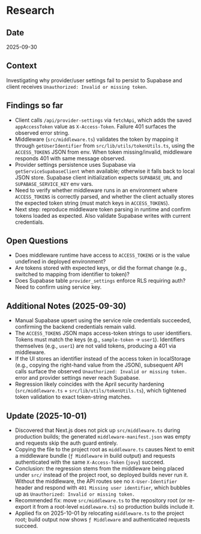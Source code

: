 # Research

## Date
2025-09-30

## Context
Investigating why provider/user settings fail to persist to Supabase and client receives `Unauthorized: Invalid or missing token`.

## Findings so far
- Client calls `/api/provider-settings` via `fetchApi`, which adds the saved `appAccessToken` value as `X-Access-Token`. Failure 401 surfaces the observed error string.
- Middleware (`src/middleware.ts`) validates the token by mapping it through `getUserIdentifier` from `src/lib/utils/tokenUtils.ts`, using the `ACCESS_TOKENS` JSON from env. When token missing/invalid, middleware responds 401 with same message observed.
- Provider settings persistence uses Supabase via `getServiceSupabaseClient` when available; otherwise it falls back to local JSON store. Supabase client initialization expects `SUPABASE_URL` and `SUPABASE_SERVICE_KEY` env vars.
- Need to verify whether middleware runs in an environment where `ACCESS_TOKENS` is correctly parsed, and whether the client actually stores the expected token string (must match keys in `ACCESS_TOKENS`).
- Next step: reproduce middleware token parsing in runtime and confirm tokens loaded as expected. Also validate Supabase writes with current credentials.

## Open Questions
- Does middleware runtime have access to `ACCESS_TOKENS` or is the value undefined in deployed environment?
- Are tokens stored with expected keys, or did the format change (e.g., switched to mapping from identifier to token)?
- Does Supabase table `provider_settings` enforce RLS requiring auth? Need to confirm using service key.

## Additional Notes (2025-09-30)
- Manual Supabase upsert using the service role credentials succeeded, confirming the backend credentials remain valid.
- The `ACCESS_TOKENS` JSON maps access-token strings to user identifiers. Tokens must match the keys (e.g., `sample-token` → `user1`). Identifiers themselves (e.g., `user1`) are not valid tokens, producing a 401 via middleware.
- If the UI stores an identifier instead of the access token in localStorage (e.g., copying the right-hand value from the JSON), subsequent API calls surface the observed `Unauthorized: Invalid or missing token.` error and provider settings never reach Supabase.
- Regression likely coincides with the April security hardening (`src/middleware.ts` + `src/lib/utils/tokenUtils.ts`), which tightened token validation to exact token-string matches.

## Update (2025-10-01)
- Discovered that Next.js does not pick up `src/middleware.ts` during production builds; the generated `middleware-manifest.json` was empty and requests skip the auth guard entirely.
- Copying the file to the project root as `middleware.ts` causes Next to emit a middleware bundle (`ƒ Middleware` in build output) and requests authenticated with the same `X-Access-Token` (`jovy`) succeed.
- Conclusion: the regression stems from the middleware being placed under `src/` instead of the project root, so deployed builds never run it. Without the middleware, the API routes see no `X-User-Identifier` header and respond with `401 Missing user identifier`, which bubbles up as `Unauthorized: Invalid or missing token.`
- Recommended fix: move `src/middleware.ts` to the repository root (or re-export it from a root-level `middleware.ts`) so production builds include it.
- Applied fix on 2025-10-01 by relocating `middleware.ts` to the project root; build output now shows `ƒ Middleware` and authenticated requests succeed.

